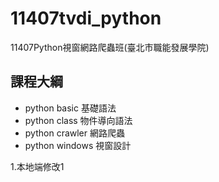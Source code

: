 # 11407tvdi_python
11407Python視窗網路爬蟲班(臺北市職能發展學院)


## 課程大綱


- python basic 基礎語法
- python class 物件導向語法
- python crawler 網路爬蟲
- python windows 視窗設計
 
1.本地端修改1